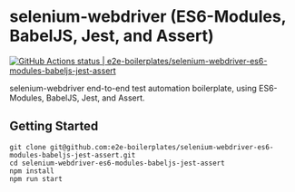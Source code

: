 # selenium-webdriver (ES6-Modules, BabelJS, Jest, and Assert)

[![GitHub Actions status | e2e-boilerplates/selenium-webdriver-es6-modules-babeljs-jest-assert](https://github.com/e2e-boilerplates/selenium-webdriver-es6-modules-babeljs-jest-assert/workflows/selenium-webdriver-es6-modules-babeljs-jest-assert/badge.svg)](https://github.com/e2e-boilerplates/selenium-webdriver-es6-modules-babeljs-jest-assert/actions?workflow=selenium-webdriver-es6-modules-babeljs-jest-assert)

selenium-webdriver end-to-end test automation boilerplate, using ES6-Modules, BabelJS, Jest, and Assert.

## Getting Started

    git clone git@github.com:e2e-boilerplates/selenium-webdriver-es6-modules-babeljs-jest-assert.git
    cd selenium-webdriver-es6-modules-babeljs-jest-assert
    npm install
    npm run start
